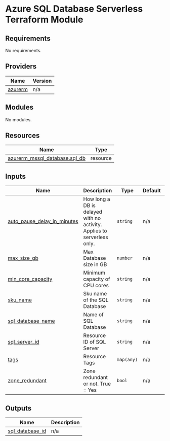 # Azure SQL Database Serverless Terraform Module

<!-- BEGINNING OF PRE-COMMIT-TERRAFORM DOCS HOOK -->
## Requirements

No requirements.

## Providers

| Name | Version |
|------|---------|
| <a name="provider_azurerm"></a> [azurerm](#provider\_azurerm) | n/a |

## Modules

No modules.

## Resources

| Name | Type |
|------|------|
| [azurerm_mssql_database.sql_db](https://registry.terraform.io/providers/hashicorp/azurerm/latest/docs/resources/mssql_database) | resource |

## Inputs

| Name | Description | Type | Default | Required |
|------|-------------|------|---------|:--------:|
| <a name="input_auto_pause_delay_in_minutes"></a> [auto\_pause\_delay\_in\_minutes](#input\_auto\_pause\_delay\_in\_minutes) | How long a DB is delayed with no activity.  Applies to serverless only. | `string` | n/a | yes |
| <a name="input_max_size_gb"></a> [max\_size\_gb](#input\_max\_size\_gb) | Max Database size in GB | `number` | n/a | yes |
| <a name="input_min_core_capacity"></a> [min\_core\_capacity](#input\_min\_core\_capacity) | Minimum capacity of CPU cores | `string` | n/a | yes |
| <a name="input_sku_name"></a> [sku\_name](#input\_sku\_name) | Sku name of the SQL Database | `string` | n/a | yes |
| <a name="input_sql_database_name"></a> [sql\_database\_name](#input\_sql\_database\_name) | Name of SQL Database | `string` | n/a | yes |
| <a name="input_sql_server_id"></a> [sql\_server\_id](#input\_sql\_server\_id) | Resource ID of SQL Server | `string` | n/a | yes |
| <a name="input_tags"></a> [tags](#input\_tags) | Resource Tags | `map(any)` | n/a | yes |
| <a name="input_zone_redundant"></a> [zone\_redundant](#input\_zone\_redundant) | Zone redundant or not.  True = Yes | `bool` | n/a | yes |

## Outputs

| Name | Description |
|------|-------------|
| <a name="output_sql_database_id"></a> [sql\_database\_id](#output\_sql\_database\_id) | n/a |
<!-- END OF PRE-COMMIT-TERRAFORM DOCS HOOK -->